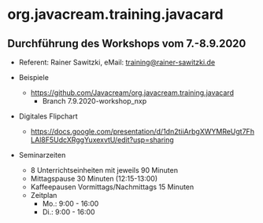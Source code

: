 # org.javacream.training.javacard

## Durchführung des Workshops vom 7.-8.9.2020

* Referent: Rainer Sawitzki, eMail: training@rainer-sawitzki.de

* Beispiele
  * https://github.com/Javacream/org.javacream.training.javacard
    *  Branch 7.9.2020-workshop_nxp
* Digitales Flipchart
  * https://docs.google.com/presentation/d/1dn2tiiArbgXWYMReUgt7FhLAl8F5UdcXRggYuxexvtU/edit?usp=sharing  
* Seminarzeiten
  * 8 Unterrichtseinheiten mit jeweils 90 Minuten
  * Mittagspause 30 Minuten (12:15-13:00)
  * Kaffeepausen Vormittags/Nachmittags 15 Minuten
  * Zeitplan 
    * Mo.:         9:00 - 16:00
    * Di.:         9:00 - 16:00





